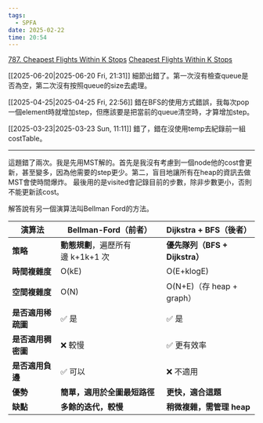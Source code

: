 ```yaml
---
tags:
  - SPFA
date: 2025-02-22
time: 20:54
---
```

[787. Cheapest Flights Within K Stops](https://leetcode.com/problems/cheapest-flights-within-k-stops/)
[Cheapest Flights Within K Stops](https://neetcode.io/problems/cheapest-flight-path)

[[2025-06-20|2025-06-20 Fri, 21:31]]
細節出錯了。第一次沒有檢查queue是否為空，第二次沒有按照queue的size去處理。

[[2025-04-25|2025-04-25 Fri, 22:56]]
錯在BFS的使用方式錯誤，我每次pop一個element時就增加step，但應該要是把當前的queue清空時，才算增加step。

[[2025-03-23|2025-03-23 Sun, 11:11]]
錯了，錯在沒使用temp去紀錄前一組costTable。

---

這題錯了兩次。我是先用MST解的。首先是我沒有考慮到一個node他的cost會更新，甚至變多，因為他需要的step更少。第二，盲目地讓所有在heap的資訊去做MST會使時間爆炸。
最後用的是visited會記錄目前的步數，除非步數更小，否則不能更新該cost。

解答說有另一個演算法叫Bellman Ford的方法。

| 演算法         | **Bellman-Ford（前者）**    | **Dijkstra + BFS（後者）**   |
| ----------- | ----------------------- | ------------------------ |
| **策略**      | **動態規劃**，遍歷所有邊 k+1k+1 次 | **優先隊列（BFS + Dijkstra）** |
| **時間複雜度**   | O(kE)                   | O(E+klog⁡E)              |
| **空間複雜度**   | O(N)                    | O(N+E)（存 heap + graph）   |
| **是否適用稀疏圖** | ✅ 是                     | ✅ 是                      |
| **是否適用稠密圖** | ❌ 較慢                    | ✅ 更有效率                   |
| **是否適用負邊**  | ✅ 可以                    | ❌ 不適用                    |
| **優勢**      | **簡單，適用於全圖最短路徑**        | **更快，適合這題**              |
| **缺點**      | **多餘的迭代，較慢**            | **稍微複雜，需管理 heap**        |
